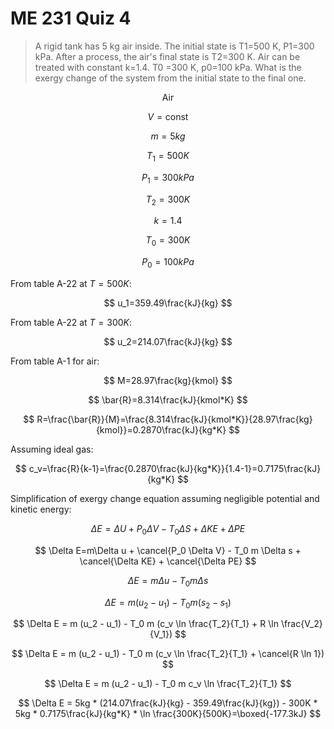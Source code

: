 # ME 231 Quiz 4

> A rigid tank has 5 kg air inside. The initial state is T1=500 K, P1=300 kPa. After a process, the air's final state is T2=300 K. Air can be treated with constant k=1.4. T0 =300 K, p0=100 kPa. What is the exergy change of the system from the initial state to the final one.

$$
\text{Air}
$$

$$
V=\text{const}
$$

$$
m=5kg
$$

$$
T_1=500K
$$

$$
P_1=300kPa
$$

$$
T_2=300K
$$

$$
k=1.4
$$

$$
T_0=300K
$$

$$
P_0=100kPa
$$

From table A-22 at $T=500K$:

$$
u_1=359.49\frac{kJ}{kg}
$$

From table A-22 at $T=300K$:

$$
u_2=214.07\frac{kJ}{kg}
$$

From table A-1 for air:

$$
M=28.97\frac{kg}{kmol}
$$

$$
\bar{R}=8.314\frac{kJ}{kmol*K}
$$

$$
R=\frac{\bar{R}}{M}=\frac{8.314\frac{kJ}{kmol*K}}{28.97\frac{kg}{kmol}}=0.2870\frac{kJ}{kg*K}
$$

Assuming ideal gas:

$$
c_v=\frac{R}{k-1}=\frac{0.2870\frac{kJ}{kg*K}}{1.4-1}=0.7175\frac{kJ}{kg*K}
$$

Simplification of exergy change equation assuming negligible potential and kinetic energy:

$$
\Delta E=\Delta U + P_0 \Delta V - T_0 \Delta S + \Delta KE + \Delta PE
$$

$$
\Delta E=m\Delta u + \cancel{P_0 \Delta V} - T_0 m \Delta s + \cancel{\Delta KE} + \cancel{\Delta PE}
$$

$$
\Delta E=m\Delta u - T_0 m \Delta s
$$

$$
\Delta E = m (u_2 - u_1) - T_0 m (s_2 - s_1)
$$

$$
\Delta E = m (u_2 - u_1) - T_0 m (c_v \ln \frac{T_2}{T_1} + R \ln \frac{V_2}{V_1})
$$

$$
\Delta E = m (u_2 - u_1) - T_0 m (c_v \ln \frac{T_2}{T_1} + \cancel{R \ln 1})
$$

$$
\Delta E = m (u_2 - u_1) - T_0 m c_v \ln \frac{T_2}{T_1}
$$

$$
\Delta E = 5kg * (214.07\frac{kJ}{kg} - 359.49\frac{kJ}{kg}) - 300K * 5kg * 0.7175\frac{kJ}{kg*K} * \ln \frac{300K}{500K}=\boxed{-177.3kJ}
$$
